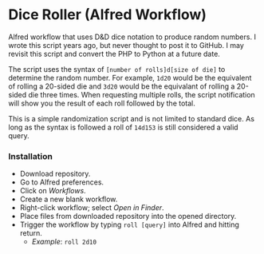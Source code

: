 # Dice Roller (Alfred Workflow)

Alfred workflow that uses D&D dice notation to produce random numbers. I wrote this script years ago, but never thought to post it to GitHub. I may revisit this script and convert the PHP to Python at a future date.

The script uses the syntax of `[number of rolls]d[size of die]` to determine the random number. For example, `1d20` would be the equivalent of rolling a 20-sided die and `3d20` would be the equivalant of rolling a 20-sided die three times. When requesting multiple rolls, the script notification will show you the result of each roll followed by the total.

This is a simple randomization script and is not limited to standard dice. As long as the syntax is followed a roll of `14d153` is still considered a valid query.

### Installation

- Download repository.
- Go to Alfred preferences.
- Click on _Workflows_.
- Create a new blank workflow.
- Right-click workflow; select _Open in Finder_.
- Place files from downloaded repository into the opened directory.
- Trigger the workflow by typing `roll [query]` into Alfred and hitting return.
  - _Example_: `roll 2d10`
